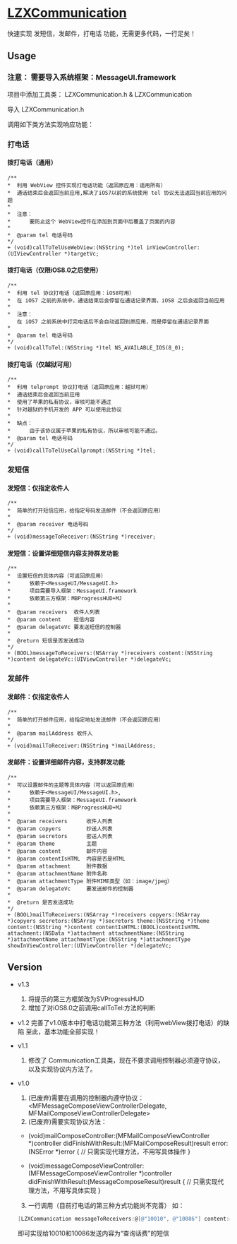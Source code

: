 # [LZXCommunication](https://github.com/SunOddman/LZXCommunication)
快速实现 发短信，发邮件，打电话 功能，无需更多代码，一行足矣！

## Usage

  ### 注意： 需要导入系统框架：MessageUI.framework
  
  项目中添加工具类： LZXCommunication.h & LZXCommunication
  
  导入 LZXCommunication.h

  调用如下类方法实现响应功能：
  
### 打电话

#### 拨打电话（通用）
``` objc
/**
*  利用 WebView 控件实现打电话功能（返回原应用：适用所有）
*  通话结束后会返回当前应用,解决了iOS7以前的系统使用 tel 协议无法返回当前应用的问题
*
*  注意：
*      要防止这个 WebView控件在添加到页面中后覆盖了页面的内容
*
*  @param tel 电话号码
*/
+ (void)callToTelUseWebView:(NSString *)tel inViewController:(UIViewController *)targetVc;
```

#### 拨打电话（仅限iOS8.0之后使用）
``` objc
/**
*  利用 tel 协议打电话（返回原应用：iOS8可用）
*  在 iOS7 之前的系统中，通话结束后会停留在通话记录界面，iOS8 之后会返回当前应用
*
*  注意：
   在 iOS7 之前系统中打完电话后不会自动返回到原应用，而是停留在通话记录界面
*
*  @param tel 电话号码
*/
+ (void)callToTel:(NSString *)tel NS_AVAILABLE_IOS(8_0);
```

#### 拨打电话（仅越狱可用）
``` objc
/**
*  利用 telprompt 协议打电话（返回原应用：越狱可用）
*  通话结束后会返回当前应用
*  使用了苹果的私有协议，审核可能不通过
*  针对越狱的手机开发的 APP 可以使用此协议
*
*  缺点：
*      由于该协议属于苹果的私有协议，所以审核可能不通过。
*  @param tel 电话号码
*/
+ (void)callToTelUseCallprompt:(NSString *)tel;
```

### 发短信

#### 发短信：仅指定收件人
``` objc
/**
*  简单的打开短信应用，给指定号码发送邮件（不会返回原应用）
*
*  @param receiver 电话号码
*/
+ (void)messageToReceiver:(NSString *)receiver;
```

#### 发短信：设置详细短信内容支持群发功能
``` objc
/**
*  设置短信的具体内容（可返回原应用）
*      依赖于<MessageUI/MessageUI.h>
*      项目需要导入框架：MessageUI.framework
*      依赖第三方框架：MBProgressHUD+MJ
*
*  @param receivers  收件人列表
*  @param content    短信内容
*  @param delegateVc 要发送短信的控制器
*
*  @return 短信是否发送成功
*/
+ (BOOL)messageToReceivers:(NSArray *)receivers content:(NSString *)content delegateVc:(UIViewController *)delegateVc;
```

### 发邮件

#### 发邮件：仅指定收件人
``` objc
/**
*  简单的打开邮件应用，给指定地址发送邮件（不会返回原应用）
*
*  @param mailAddress 收件人
*/
+ (void)mailToReceiver:(NSString *)mailAddress;
```

#### 发邮件：设置详细邮件内容，支持群发功能
``` objc
/**
*  可以设置邮件的主题等具体内容（可以返回原应用）
*      依赖于<MessageUI/MessageUI.h>,
*      项目需要导入框架：MessageUI.framework
*      依赖第三方框架：MBProgressHUD+MJ
*
*  @param receivers      收件人列表
*  @param copyers        抄送人列表
*  @param secretors      密送人列表
*  @param theme          主题
*  @param content        邮件内容
*  @param contentIsHTML  内容是否是HTML
*  @param attachment     附件数据
*  @param attachmentName 附件名称
*  @param attachmentType 附件MIME类型（如：image/jpeg）
*  @param delegateVc     要发送邮件的控制器
*
*  @return 是否发送成功
*/
+ (BOOL)mailToReceivers:(NSArray *)receivers copyers:(NSArray *)copyers secretors:(NSArray *)secretors theme:(NSString *)theme content:(NSString *)content contentIsHTML:(BOOL)contentIsHTML attachment:(NSData *)attachment attachmentName:(NSString *)attachmentName attachmentType:(NSString *)attachmentType showInViewController:(UIViewController *)delegateVc;
```

## Version
- v1.3
  1. 将提示的第三方框架改为SVProgressHUD
  2. 增加了对iOS8.0之前调用callToTel:方法的判断

- v1.2
  完善了v1.0版本中打电话功能第三种方法（利用webView拨打电话）的缺陷
  至此，基本功能全部实现！

- v1.1
  1. 修改了 Communication工具类，现在不要求调用控制器必须遵守协议，以及实现协议内方法了。

- v1.0
  1. (已废弃)需要在调用的控制器内遵守协议：<MFMessageComposeViewControllerDelegate, MFMailComposeViewControllerDelegate>
  2. (已废弃)需要实现协议方法：
    - (void)mailComposeController:(MFMailComposeViewController *)controller didFinishWithResult:(MFMailComposeResult)result error:(NSError *)error {
    // 只需实现代理方法，不用写具体操作
    }

    - (void)messageComposeViewController:(MFMessageComposeViewController *)controller didFinishWithResult:(MessageComposeResult)result {
    // 只需实现代理方法，不用写具体实现
    }
  3. 一行调用（目前打电话的第三种方式功能尚不完善）
    如：
    ``` objective-c
    [LZXCommunication messageToReceivers:@[@"10010", @"10086"] content:@"查询话费" delegateVc:self];
    ```
    即可实现给10010和10086发送内容为“查询话费”的短信